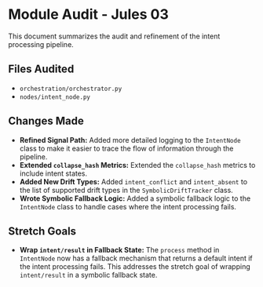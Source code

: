# Module Audit - Jules 03

This document summarizes the audit and refinement of the intent processing pipeline.

## Files Audited

- `orchestration/orchestrator.py`
- `nodes/intent_node.py`

## Changes Made

- **Refined Signal Path:** Added more detailed logging to the `IntentNode` class to make it easier to trace the flow of information through the pipeline.
- **Extended `collapse_hash` Metrics:** Extended the `collapse_hash` metrics to include intent states.
- **Added New Drift Types:** Added `intent_conflict` and `intent_absent` to the list of supported drift types in the `SymbolicDriftTracker` class.
- **Wrote Symbolic Fallback Logic:** Added a symbolic fallback logic to the `IntentNode` class to handle cases where the intent processing fails.

## Stretch Goals

- **Wrap `intent/result` in Fallback State:** The `process` method in `IntentNode` now has a fallback mechanism that returns a default intent if the intent processing fails. This addresses the stretch goal of wrapping `intent/result` in a symbolic fallback state.
